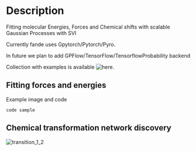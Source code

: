 # Description
Fitting molecular Energies, Forces and Chemical shifts with scalable Gaussian Processes with SVI 


Currently fande uses Gpytorch/Pytorch/Pyro. 

In future we plan to add GPFlow/TensorFlow/TensorflowProbability backend

Collection with examples is available ![here](https://github.com/chem-gp/examples).

## Fitting forces and energies

Example image and code

```
code sample
```


## Chemical transformation network discovery

![transition_1_2](https://user-images.githubusercontent.com/25351170/171550682-25ea416f-bc54-4373-9b31-1fdbc1f5381e.gif)


